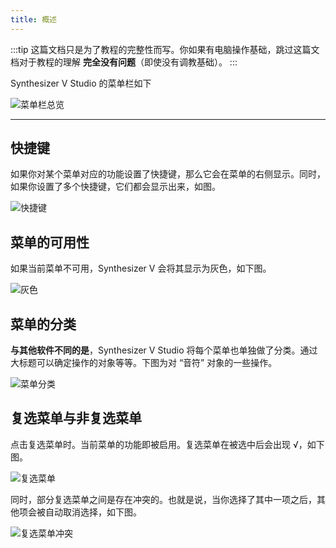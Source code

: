 ```yaml
---
title: 概述
---
```


:::tip
这篇文档只是为了教程的完整性而写。你如果有电脑操作基础，跳过这篇文档对于教程的理解 **完全没有问题**（即使没有调教基础）。
:::

Synthesizer V Studio 的菜单栏如下

![菜单栏总览](/docs/main_docs/menu/about/1.png)

---

## 快捷键

如果你对某个菜单对应的功能设置了快捷键，那么它会在菜单的右侧显示。同时，如果你设置了多个快捷键，它们都会显示出来，如图。

![快捷键](/docs/main_docs/menu/about/5.png)

## 菜单的可用性

如果当前菜单不可用，Synthesizer V 会将其显示为灰色，如下图。

![灰色](/docs/main_docs/menu/about/6.png)

## 菜单的分类

**与其他软件不同的是**，Synthesizer V Studio 将每个菜单也单独做了分类。通过大标题可以确定操作的对象等等。下图为对 “音符” 对象的一些操作。

![菜单分类](/docs/main_docs/menu/about/7.png)

## 复选菜单与非复选菜单

点击复选菜单时。当前菜单的功能即被启用。复选菜单在被选中后会出现 √，如下图。

![复选菜单](/docs/main_docs/menu/about/3.png)

同时，部分复选菜单之间是存在冲突的。也就是说，当你选择了其中一项之后，其他项会被自动取消选择，如下图。

![复选菜单冲突](/docs/main_docs/menu/about/4.png)